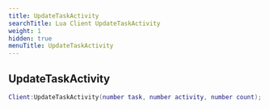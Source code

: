 ```yaml
---
title: UpdateTaskActivity
searchTitle: Lua Client UpdateTaskActivity
weight: 1
hidden: true
menuTitle: UpdateTaskActivity
---
```

## UpdateTaskActivity
```lua
Client:UpdateTaskActivity(number task, number activity, number count); -- void
```